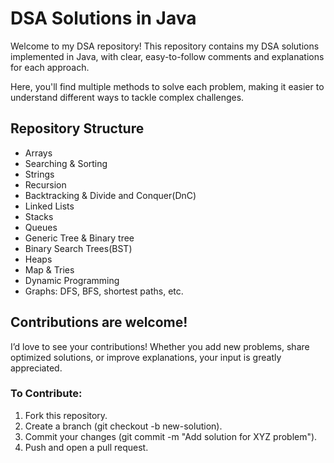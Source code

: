 # DSA Solutions in Java

Welcome to my DSA repository! This repository contains my DSA solutions implemented in Java, with clear, easy-to-follow comments and explanations for each approach.

Here, you'll find multiple methods to solve each problem, making it easier to understand different ways to tackle complex challenges.


## Repository Structure

- Arrays
- Searching & Sorting
- Strings
- Recursion
- Backtracking & Divide and Conquer(DnC)
- Linked Lists
- Stacks
- Queues
- Generic Tree & Binary tree
- Binary Search Trees(BST)
- Heaps
- Map & Tries
- Dynamic Programming
- Graphs: DFS, BFS, shortest paths, etc.


## Contributions are welcome!

I’d love to see your contributions! Whether you add new problems, share optimized solutions, or improve explanations, your input is greatly appreciated.

### To Contribute:
1. Fork this repository.
2. Create a branch (git checkout -b new-solution).
3. Commit your changes (git commit -m "Add solution for XYZ problem").
4. Push and open a pull request.